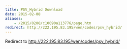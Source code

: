 ```yaml
---
title: PSV_Hybrid Download
date: 2015-02-08
aliases:
    - /2015/0208/c10090a113776/page.htm
redirect: http://222.195.83.195/wen/codes/psv_hybrid/
---
```


Redirect to http://222.195.83.195/wen/codes/psv_hybrid/